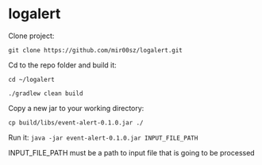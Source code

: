 # logalert
Clone project:

```git clone https://github.com/mir00sz/logalert.git```

Cd to the repo folder and build it:

```cd ~/logalert```

```./gradlew clean build```

Copy a new jar to your working directory:

```cp build/libs/event-alert-0.1.0.jar ./```

Run it:
```java -jar event-alert-0.1.0.jar INPUT_FILE_PATH```

INPUT_FILE_PATH must be a path to input file that is going to be processed